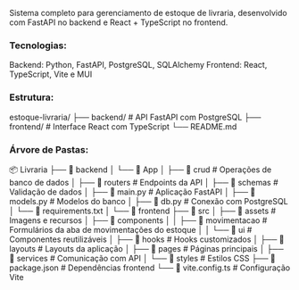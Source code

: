 Sistema completo para gerenciamento de estoque de livraria, desenvolvido com FastAPI no backend e React + TypeScript no frontend.

### Tecnologias: 

Backend: Python, FastAPI, PostgreSQL, SQLAlchemy
Frontend: React, TypeScript, Vite e MUI 

### Estrutura:

estoque-livraria/
├── backend/          # API FastAPI com PostgreSQL
├── frontend/         # Interface React com TypeScript
└── README.md

### Árvore de Pastas:

📦 Livraria
├── 📂 backend
│   └── 📂 App
│       ├── 📂 crud           # Operações de banco de dados
│       ├── 📂 routers        # Endpoints da API
│       ├── 📂 schemas        # Validação de dados
│       ├── 📜 main.py        # Aplicação FastAPI
│       ├── 📜 models.py      # Modelos do banco
│       ├── 📜 db.py          # Conexão com PostgreSQL
│       └── 📜 requirements.txt
│
└── 📂 frontend
    ├── 📂 src
    │   ├── 📂 assets         # Imagens e recursos
    │   ├── 📂 components
    │   │   ├── 📂 movimentacao  # Formulários da aba de movimentações do estoque
    │   │   └── 📂 ui           # Componentes reutilizáveis
    │   ├── 📂 hooks          # Hooks customizados
    │   ├── 📂 layouts        # Layouts da aplicação
    │   ├── 📂 pages          # Páginas principais
    │   ├── 📂 services       # Comunicação com API
    │   └── 📂 styles         # Estilos CSS
    ├── 📜 package.json       # Dependências frontend
    └── 📜 vite.config.ts     # Configuração Vite

